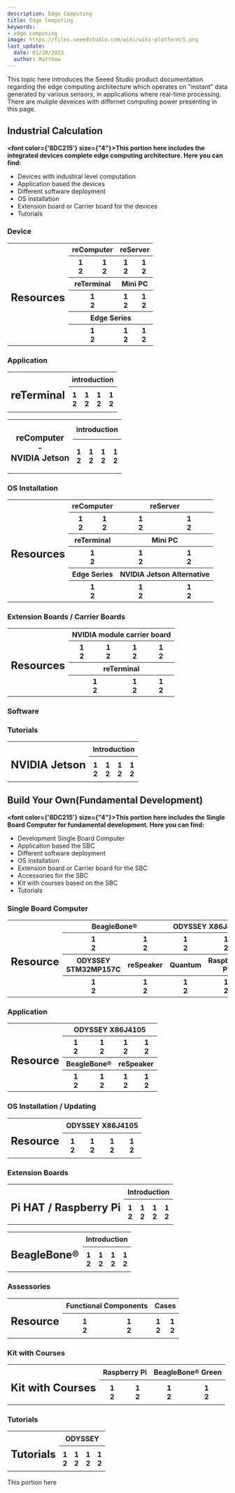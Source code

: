 ```yaml
---
description: Edge Computing
title: Edge Computing
keywords:
- edge computing
image: https://files.seeedstudio.com/wiki/wiki-platform/S.png
last_update:
  date: 01/20/2023
  author: Matthew
---
```


This topic here introduces the Seeed Studio product documentation regarding the edge computing architecture which operates on "instant" data generated by various sensors, in applications where real-time processing. There are muliple deveices with differnet computing power presenting in this page.

## Industrial Calculation

<strong><font color={'8DC215'} size={"4"}>This portion here includes the integrated devices complete edge computing architecture. Here you can find:</font></strong>

- Devices with industiral level computation
- Application based the devices
- Different software deployment
- OS installation
- Extension board or Carrier board for the devices
- Tutorials

### Device

<table align={"center"} width = {"100%"}>
  <tbody>
    <tr>
        <th rowspan="8" width = {"5%"}><h2>Resources</h2></th>
        <th colspan = "2" width = {"20%"}><strong>reComputer</strong></th>
        <th colspan = "2" width = {"20%"}><strong>reServer</strong></th>
    </tr>
    <tr>
        <th>1<br/>2</th>
        <th>1<br/>2</th>
        <th>1<br/>2</th>
        <th>1<br/>2</th>
    </tr>
    <tr>
        <th colspan = "2" width = {"20%"}><strong>reTerminal</strong></th>
        <th colspan = "2" width = {"20%"}><strong>Mini PC</strong></th>
    </tr>
    <tr>
        <th colspan = "2" width = {"20%"}>1<br/>2</th>
        <th>1<br/>2</th>
        <th>1<br/>2</th>
    </tr>
    <tr>
        <th colspan = "4" width = {"20%"}><strong>Edge Series</strong></th>
    </tr>
    <tr>
        <th colspan = "2" width = {"20%"}>1<br/>2</th>
        <th>1<br/>2</th>
        <th>1<br/>2</th>
    </tr>
  </tbody></table>

### Application

<table align={"center"} width = {"100%"}>
  <tbody>
    <tr>
        <th rowspan="8" width = {"20%"}><h2>reTerminal</h2></th>
        <th colspan = "4" width = {"80%"}><strong>introduction</strong></th>
    </tr>
    <tr>
        <th>1<br/>2</th>
        <th>1<br/>2</th>
        <th>1<br/>2</th>
        <th>1<br/>2</th>
    </tr>
  </tbody></table>

<table align={"center"} width = {"100%"}>
  <tbody>
    <tr>
        <th rowspan="8" width = {"20%"}><h3>reComputer <br/> - <br/> NVIDIA Jetson</h3></th>
        <th colspan = "4" width = {"80%"}><strong>introduction</strong></th>
    </tr>
    <tr>
        <th>1<br/>2</th>
        <th>1<br/>2</th>
        <th>1<br/>2</th>
        <th>1<br/>2</th>
    </tr>
  </tbody></table>

### OS Installation

<table align={"center"} width = {"100%"}>
  <tbody>
    <tr>
        <th rowspan="8" width = {"5%"}><h2>Resources</h2></th>
        <th colspan = "2" width = {"20%"}><strong>reComputer</strong></th>
        <th colspan = "2" width = {"20%"}><strong>reServer</strong></th>
    </tr>
    <tr>
        <th>1<br/>2</th>
        <th>1<br/>2</th>
        <th>1<br/>2</th>
        <th>1<br/>2</th>
    </tr>
    <tr>
        <th colspan = "2" width = {"20%"}><strong>reTerminal</strong></th>
        <th colspan = "2" width = {"20%"}><strong>Mini PC</strong></th>
    </tr>
    <tr>
        <th colspan = "2" width = {"20%"}>1<br/>2</th>
        <th>1<br/>2</th>
        <th>1<br/>2</th>
    </tr>
    <tr>
        <th colspan = "2" width = {"20%"}><strong>Edge Series</strong></th>
        <th colspan = "2" width = {"20%"}><strong>NVIDIA Jetson Alternative</strong></th>
    </tr>
    <tr>
        <th colspan = "2" width = {"20%"}>1<br/>2</th>
        <th>1<br/>2</th>
        <th>1<br/>2</th>
    </tr>
  </tbody></table>

### Extension Boards / Carrier Boards

<table align={"center"} width = {"100%"}>
  <tbody>
    <tr>
        <th rowspan="8" width = {"5%"}><h2>Resources</h2></th>
        <th colspan = "4" width = {"20%"}><strong>NVIDIA module carrier board</strong></th>
    </tr>
    <tr>
        <th>1<br/>2</th>
        <th>1<br/>2</th>
        <th>1<br/>2</th>
        <th>1<br/>2</th>
    </tr>
    <tr>
        <th colspan = "4" width = {"20%"}><strong>reTerminal</strong></th>
    </tr>
    <tr>
        <th colspan = "2" width = {"20%"}>1<br/>2</th>
        <th>1<br/>2</th>
        <th>1<br/>2</th>
    </tr>
  </tbody></table>

### Software

### Tutorials

<table align={"center"} width = {"100%"}>
  <tbody>
    <tr>
        <th rowspan="8" width = {"5%"}><h2>NVIDIA Jetson</h2></th>
        <th colspan = "4" width = {"20%"}><strong>Introduction</strong></th>
    </tr>
    <tr>
        <th>1<br/>2</th>
        <th>1<br/>2</th>
        <th>1<br/>2</th>
        <th>1<br/>2</th>
    </tr>
  </tbody></table>

## Build Your Own(Fundamental Development)

<strong><font color={'8DC215'} size={"4"}>This portion here includes the Single Board Computer for fundamental development. Here you can find:</font></strong>

- Development Single Board Computer
- Application based the SBC
- Different software deployment
- OS installation
- Extension board or Carrier board for the SBC
- Accessories for the SBC
- Kit with courses based on the SBC
- Tutorials

### Single Board Computer

<table align={"center"} width = {"100%"}>
  <tbody>
    <tr>
        <th rowspan="8" width = {"5%"}><h2>Resource</h2></th>
        <th colspan = "2" width = {"20%"}><strong>BeagleBone®</strong></th>
        <th colspan = "2" width = {"20%"}><strong>ODYSSEY X86J410</strong></th>
    </tr>
    <tr>
        <th>1<br/>2</th>
        <th>1<br/>2</th>
        <th>1<br/>2</th>
        <th>1<br/>2</th>
    </tr>
    <tr>
        <th width = {"20%"}><strong>ODYSSEY STM32MP157C</strong></th>
        <th width = {"20%"}><strong>reSpeaker</strong></th>
        <th width = {"20%"}><strong>Quantum</strong></th>
        <th width = {"20%"}><strong>Raspberry Pi</strong></th>
    </tr>
    <tr>
        <th>1<br/>2</th>
        <th>1<br/>2</th>
        <th>1<br/>2</th>
        <th>1<br/>2</th>
    </tr>
  </tbody></table>

### Application

<table align={"center"} width = {"100%"}>
  <tbody>
    <tr>
        <th rowspan="8" width = {"5%"}><h2>Resource</h2></th>
        <th colspan = "4" width = {"20%"}><strong>ODYSSEY X86J4105</strong></th>
    </tr>
    <tr>
        <th>1<br/>2</th>
        <th>1<br/>2</th>
        <th>1<br/>2</th>
        <th>1<br/>2</th>
    </tr>
    <tr>
        <th colspan = "2" width = {"20%"}><strong>BeagleBone®</strong></th>
        <th colspan = "2" width = {"20%"}><strong>reSpeaker</strong></th>
    </tr>
    <tr>
        <th>1<br/>2</th>
        <th>1<br/>2</th>
        <th>1<br/>2</th>
        <th>1<br/>2</th>
    </tr>
  </tbody></table>

### OS Installation / Updating

<table align={"center"} width = {"100%"}>
  <tbody>
    <tr>
        <th rowspan="8" width = {"5%"}><h2>Resource</h2></th>
        <th colspan = "4" width = {"20%"}><strong>ODYSSEY X86J4105</strong></th>
    </tr>
    <tr>
        <th>1<br/>2</th>
        <th>1<br/>2</th>
        <th>1<br/>2</th>
        <th>1<br/>2</th>
    </tr>
  </tbody></table>

### Extension Boards

<table align={"center"} width = {"100%"}>
  <tbody>
    <tr>
        <th rowspan="8" width = {"5%"}><h2>Pi HAT / Raspberry Pi</h2></th>
        <th colspan = "4" width = {"30%"}><strong>Introduction</strong></th>
    </tr>
    <tr>
        <th>1<br/>2</th>
        <th>1<br/>2</th>
        <th>1<br/>2</th>
        <th>1<br/>2</th>
    </tr>
  </tbody></table>

<table align={"center"} width = {"100%"}>
  <tbody>
    <tr>
        <th rowspan="8" width = {"10%"}><h2>BeagleBone®</h2></th>
        <th colspan = "4" width = {"60%"}><strong>Introduction</strong></th>
    </tr>
    <tr>
        <th>1<br/>2</th>
        <th>1<br/>2</th>
        <th>1<br/>2</th>
        <th>1<br/>2</th>
    </tr>
  </tbody></table>

### Assessories

<table align={"center"} width = {"100%"}>
  <tbody>
    <tr>
        <th rowspan="8" width = {"5%"}><h2>Resource</h2></th>
        <th colspan = "2" width = {"20%"}><strong>Functional Components</strong></th>
        <th colspan = "2" width = {"20%"}><strong>Cases</strong></th>
    </tr>
    <tr>
        <th>1<br/>2</th>
        <th>1<br/>2</th>
        <th>1<br/>2</th>
        <th>1<br/>2</th>
    </tr>
  </tbody></table>

### Kit with Courses

<table align={"center"} width = {"100%"}>
  <tbody>
    <tr>
        <th rowspan="8" width = {"5%"}><h2>Kit with Courses</h2></th>
        <th colspan = "2" width = {"20%"}><strong>Raspberry Pi</strong></th>
        <th colspan = "2" width = {"20%"}><strong>BeagleBone® Green</strong></th>
    </tr>
    <tr>
        <th>1<br/>2</th>
        <th>1<br/>2</th>
        <th>1<br/>2</th>
        <th>1<br/>2</th>
    </tr>
  </tbody></table>

### Tutorials

<table align={"center"} width = {"100%"}>
  <tbody>
    <tr>
        <th rowspan="8" width = {"5%"}><h2>Tutorials</h2></th>
        <th colspan = "4" width = {"20%"}><strong>ODYSSEY</strong></th>
    </tr>
    <tr>
        <th>1<br/>2</th>
        <th>1<br/>2</th>
        <th>1<br/>2</th>
        <th>1<br/>2</th>
    </tr>
  </tbody></table>

This portion here



